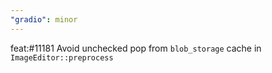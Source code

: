 ```yaml
---
"gradio": minor
---
```


feat:#11181 Avoid unchecked pop from `blob_storage` cache in `ImageEditor::preprocess`
